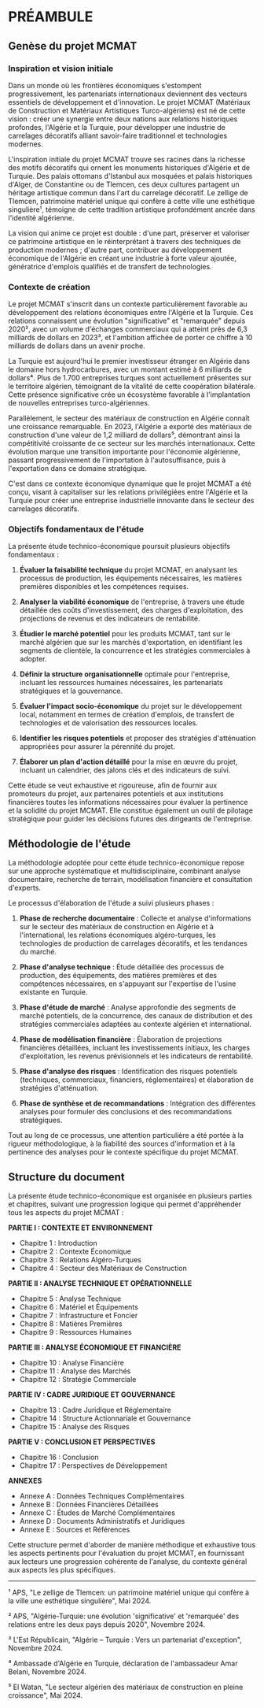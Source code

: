 # PRÉAMBULE

## Genèse du projet MCMAT

### Inspiration et vision initiale

Dans un monde où les frontières économiques s'estompent progressivement, les partenariats internationaux deviennent des vecteurs essentiels de développement et d'innovation. Le projet MCMAT (Matériaux de Construction et Matériaux Artistiques Turco-algériens) est né de cette vision : créer une synergie entre deux nations aux relations historiques profondes, l'Algérie et la Turquie, pour développer une industrie de carrelages décoratifs alliant savoir-faire traditionnel et technologies modernes.

L'inspiration initiale du projet MCMAT trouve ses racines dans la richesse des motifs décoratifs qui ornent les monuments historiques d'Algérie et de Turquie. Des palais ottomans d'Istanbul aux mosquées et palais historiques d'Alger, de Constantine ou de Tlemcen, ces deux cultures partagent un héritage artistique commun dans l'art du carrelage décoratif. Le zellige de Tlemcen, patrimoine matériel unique qui confère à cette ville une esthétique singulière¹, témoigne de cette tradition artistique profondément ancrée dans l'identité algérienne.

La vision qui anime ce projet est double : d'une part, préserver et valoriser ce patrimoine artistique en le réinterprétant à travers des techniques de production modernes ; d'autre part, contribuer au développement économique de l'Algérie en créant une industrie à forte valeur ajoutée, génératrice d'emplois qualifiés et de transfert de technologies.

### Contexte de création

Le projet MCMAT s'inscrit dans un contexte particulièrement favorable au développement des relations économiques entre l'Algérie et la Turquie. Ces relations connaissent une évolution "significative" et "remarquée" depuis 2020², avec un volume d'échanges commerciaux qui a atteint près de 6,3 milliards de dollars en 2023³, et l'ambition affichée de porter ce chiffre à 10 milliards de dollars dans un avenir proche.

La Turquie est aujourd'hui le premier investisseur étranger en Algérie dans le domaine hors hydrocarbures, avec un montant estimé à 6 milliards de dollars⁴. Plus de 1.700 entreprises turques sont actuellement présentes sur le territoire algérien, témoignant de la vitalité de cette coopération bilatérale. Cette présence significative crée un écosystème favorable à l'implantation de nouvelles entreprises turco-algériennes.

Parallèlement, le secteur des matériaux de construction en Algérie connaît une croissance remarquable. En 2023, l'Algérie a exporté des matériaux de construction d'une valeur de 1,2 milliard de dollars⁵, démontrant ainsi la compétitivité croissante de ce secteur sur les marchés internationaux. Cette évolution marque une transition importante pour l'économie algérienne, passant progressivement de l'importation à l'autosuffisance, puis à l'exportation dans ce domaine stratégique.

C'est dans ce contexte économique dynamique que le projet MCMAT a été conçu, visant à capitaliser sur les relations privilégiées entre l'Algérie et la Turquie pour créer une entreprise industrielle innovante dans le secteur des carrelages décoratifs.

### Objectifs fondamentaux de l'étude

La présente étude technico-économique poursuit plusieurs objectifs fondamentaux :

1. **Évaluer la faisabilité technique** du projet MCMAT, en analysant les processus de production, les équipements nécessaires, les matières premières disponibles et les compétences requises.

2. **Analyser la viabilité économique** de l'entreprise, à travers une étude détaillée des coûts d'investissement, des charges d'exploitation, des projections de revenus et des indicateurs de rentabilité.

3. **Étudier le marché potentiel** pour les produits MCMAT, tant sur le marché algérien que sur les marchés d'exportation, en identifiant les segments de clientèle, la concurrence et les stratégies commerciales à adopter.

4. **Définir la structure organisationnelle** optimale pour l'entreprise, incluant les ressources humaines nécessaires, les partenariats stratégiques et la gouvernance.

5. **Évaluer l'impact socio-économique** du projet sur le développement local, notamment en termes de création d'emplois, de transfert de technologies et de valorisation des ressources locales.

6. **Identifier les risques potentiels** et proposer des stratégies d'atténuation appropriées pour assurer la pérennité du projet.

7. **Élaborer un plan d'action détaillé** pour la mise en œuvre du projet, incluant un calendrier, des jalons clés et des indicateurs de suivi.

Cette étude se veut exhaustive et rigoureuse, afin de fournir aux promoteurs du projet, aux partenaires potentiels et aux institutions financières toutes les informations nécessaires pour évaluer la pertinence et la solidité du projet MCMAT. Elle constitue également un outil de pilotage stratégique pour guider les décisions futures des dirigeants de l'entreprise.

## Méthodologie de l'étude

La méthodologie adoptée pour cette étude technico-économique repose sur une approche systématique et multidisciplinaire, combinant analyse documentaire, recherche de terrain, modélisation financière et consultation d'experts.

Le processus d'élaboration de l'étude a suivi plusieurs phases :

1. **Phase de recherche documentaire** : Collecte et analyse d'informations sur le secteur des matériaux de construction en Algérie et à l'international, les relations économiques algéro-turques, les technologies de production de carrelages décoratifs, et les tendances du marché.

2. **Phase d'analyse technique** : Étude détaillée des processus de production, des équipements, des matières premières et des compétences nécessaires, en s'appuyant sur l'expertise de l'usine existante en Turquie.

3. **Phase d'étude de marché** : Analyse approfondie des segments de marché potentiels, de la concurrence, des canaux de distribution et des stratégies commerciales adaptées au contexte algérien et international.

4. **Phase de modélisation financière** : Élaboration de projections financières détaillées, incluant les investissements initiaux, les charges d'exploitation, les revenus prévisionnels et les indicateurs de rentabilité.

5. **Phase d'analyse des risques** : Identification des risques potentiels (techniques, commerciaux, financiers, réglementaires) et élaboration de stratégies d'atténuation.

6. **Phase de synthèse et de recommandations** : Intégration des différentes analyses pour formuler des conclusions et des recommandations stratégiques.

Tout au long de ce processus, une attention particulière a été portée à la rigueur méthodologique, à la fiabilité des sources d'information et à la pertinence des analyses pour le contexte spécifique du projet MCMAT.

## Structure du document

La présente étude technico-économique est organisée en plusieurs parties et chapitres, suivant une progression logique qui permet d'appréhender tous les aspects du projet MCMAT :

**PARTIE I : CONTEXTE ET ENVIRONNEMENT**
- Chapitre 1 : Introduction
- Chapitre 2 : Contexte Économique
- Chapitre 3 : Relations Algéro-Turques
- Chapitre 4 : Secteur des Matériaux de Construction

**PARTIE II : ANALYSE TECHNIQUE ET OPÉRATIONNELLE**
- Chapitre 5 : Analyse Technique
- Chapitre 6 : Matériel et Équipements
- Chapitre 7 : Infrastructure et Foncier
- Chapitre 8 : Matières Premières
- Chapitre 9 : Ressources Humaines

**PARTIE III : ANALYSE ÉCONOMIQUE ET FINANCIÈRE**
- Chapitre 10 : Analyse Financière
- Chapitre 11 : Analyse des Marchés
- Chapitre 12 : Stratégie Commerciale

**PARTIE IV : CADRE JURIDIQUE ET GOUVERNANCE**
- Chapitre 13 : Cadre Juridique et Réglementaire
- Chapitre 14 : Structure Actionnariale et Gouvernance
- Chapitre 15 : Analyse des Risques

**PARTIE V : CONCLUSION ET PERSPECTIVES**
- Chapitre 16 : Conclusion
- Chapitre 17 : Perspectives de Développement

**ANNEXES**
- Annexe A : Données Techniques Complémentaires
- Annexe B : Données Financières Détaillées
- Annexe C : Études de Marché Complémentaires
- Annexe D : Documents Administratifs et Juridiques
- Annexe E : Sources et Références

Cette structure permet d'aborder de manière méthodique et exhaustive tous les aspects pertinents pour l'évaluation du projet MCMAT, en fournissant aux lecteurs une progression cohérente de l'analyse, du contexte général aux aspects les plus spécifiques.

---

¹ APS, "Le zellige de Tlemcen: un patrimoine matériel unique qui confère à la ville une esthétique singulière", Mai 2024.

² APS, "Algérie-Turquie: une évolution 'significative' et 'remarquée' des relations entre les deux pays depuis 2020", Novembre 2024.

³ L'Est Républicain, "Algérie – Turquie : Vers un partenariat d'exception", Novembre 2024.

⁴ Ambassade d'Algérie en Turquie, déclaration de l'ambassadeur Amar Belani, Novembre 2024.

⁵ El Watan, "Le secteur algérien des matériaux de construction en pleine croissance", Mai 2024.
